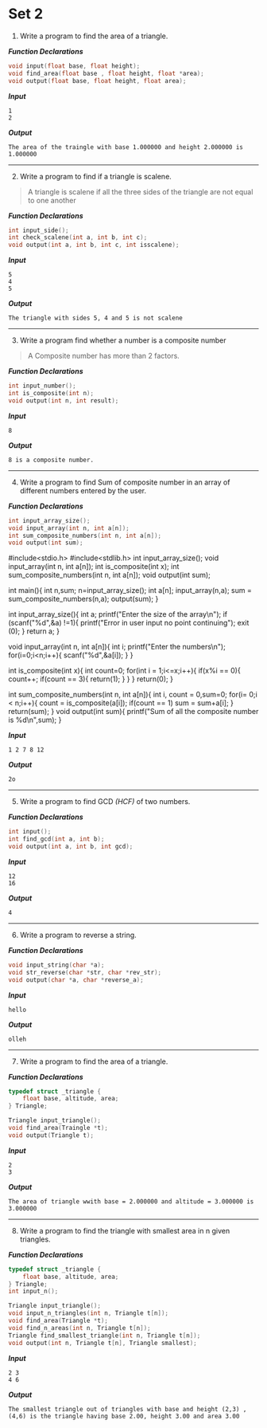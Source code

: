 





# Set 2

01.  Write a program to find the area of a triangle.

***Function Declarations***
```c
void input(float base, float height);
void find_area(float base , float height, float *area);
void output(float base, float height, float area);
```

***Input***
```
1
2
```

***Output***
```
The area of the traingle with base 1.000000 and height 2.000000 is 1.000000
```

---

02.  Write a program to find if a triangle is scalene.

> A triangle is scalene if all the three sides of the triangle are not equal to one another

***Function Declarations***
```c
int input_side();
int check_scalene(int a, int b, int c);
void output(int a, int b, int c, int isscalene);
```

***Input***
```
5
4
5
```

***Output***
```
The triangle with sides 5, 4 and 5 is not scalene
```

---

03.  Write a program find whether a number is a composite number

> A Composite number has more than 2 factors.

***Function Declarations***
```c
int input_number();
int is_composite(int n);
void output(int n, int result);
```

***Input***
```
8
```

***Output***
```
8 is a composite number.
```

---

04.  Write a program to find Sum of composite number in an array of different numbers entered by the user.

***Function Declarations***
```c
int input_array_size();
void input_array(int n, int a[n]);
int sum_composite_numbers(int n, int a[n]);
void output(int sum);
```
#include<stdio.h>
#include<stdlib.h>
int input_array_size();
void input_array(int n, int a[n]);
int is_composite(int x);
int sum_composite_numbers(int n, int a[n]);
void output(int sum);

int main(){
  int n,sum;
  n=input_array_size();
  int a[n];
  input_array(n,a);
  sum = sum_composite_numbers(n,a);
  output(sum);
}

int input_array_size(){
  int a;
  printf("Enter the size of the array\n");
  if (scanf("%d",&a) !=1){
     printf("Error in user input no point continuing");
    exit (0);
  }
  return a;
}

void input_array(int n, int a[n]){
  int i;
  printf("Enter the numbers\n");
  for(i=0;i<n;i++){
  scanf("%d",&a[i]);
  }
}

int is_composite(int x){
  int count=0;
  for(int i = 1;i<=x;i++){
    if(x%i == 0){
      count++;
      if(count == 3){
        return(1);
      }
    }
  }
  return(0);
}

int sum_composite_numbers(int n, int a[n]){
  int i, count = 0,sum=0;
  for(i= 0;i < n;i++){
    count = is_composite(a[i]);
    if(count == 1)
      sum = sum+a[i];
    }
  return(sum);
}
void output(int sum){
  printf("Sum of all the composite number is %d\n",sum);
}



***Input***
```
1 2 7 8 12
```

***Output***
```
2o
```

---

05.  Write a program to find GCD _(HCF)_ of two numbers.

***Function Declarations***
```c
int input();
int find_gcd(int a, int b);
void output(int a, int b, int gcd);
```

***Input***
```
12
16
```

***Output***
```
4
```

---

06. Write a program to reverse a string.

***Function Declarations***
```c
void input_string(char *a);
void str_reverse(char *str, char *rev_str);
void output(char *a, char *reverse_a);
```

***Input***
```
hello
```

***Output***
```
olleh
```

---

07. Write a program to find the area of a triangle.

***Function Declarations***
```c
typedef struct _triangle {
	float base, altitude, area;
} Triangle;

Triangle input_triangle();
void find_area(Traingle *t);
void output(Triangle t);
```

***Input***
```
2
3
```

***Output***
```
The area of triangle wwith base = 2.000000 and altitude = 3.000000 is 3.000000
```

---

08. Write a program to find the triangle with smallest area in n given triangles.

***Function Declarations***
```c
typedef struct _triangle {
	float base, altitude, area;
} Triangle;
int input_n();

Triangle input_triangle();
void input_n_triangles(int n, Triangle t[n]);
void find_area(Triangle *t);
void find_n_areas(int n, Triangle t[n]);
Triangle find_smallest_triangle(int n, Triangle t[n]);
void output(int n, Triangle t[n], Triangle smallest);
```

***Input***
```
2 3
4 6
```

***Output***
```
The smallest triangle out of triangles with base and height (2,3) , (4,6) is the triangle having base 2.00, height 3.00 and area 3.00
```